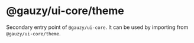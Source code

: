 # @gauzy/ui-core/theme

Secondary entry point of `@gauzy/ui-core`. It can be used by importing from `@gauzy/ui-core/theme`.
